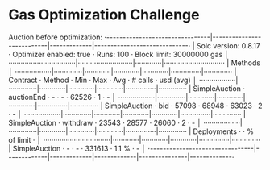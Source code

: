 # Gas Optimization Challenge

Auction before optimization:
·--------------------------------|---------------------------|-------------|-----------------------------·
|      Solc version: 0.8.17      ·  Optimizer enabled: true  ·  Runs: 100  ·  Block limit: 30000000 gas  │
·································|···························|·············|······························
|  Methods                                                                                               │
··················|··············|·············|·············|·············|···············|··············
|  Contract       ·  Method      ·  Min        ·  Max        ·  Avg        ·  # calls      ·  usd (avg)  │
··················|··············|·············|·············|·············|···············|··············
|  SimpleAuction  ·  auctionEnd  ·          -  ·          -  ·      62526  ·            1  ·          -  │
··················|··············|·············|·············|·············|···············|··············
|  SimpleAuction  ·  bid         ·      57098  ·      68948  ·      63023  ·            2  ·          -  │
··················|··············|·············|·············|·············|···············|··············
|  SimpleAuction  ·  withdraw    ·      23543  ·      28577  ·      26060  ·            2  ·          -  │
··················|··············|·············|·············|·············|···············|··············
|  Deployments                   ·                                         ·  % of limit   ·             │
·································|·············|·············|·············|···············|··············
|  SimpleAuction                 ·          -  ·          -  ·     331613  ·        1.1 %  ·          -  │
·--------------------------------|-------------|-------------|-------------|---------------|-------------·
